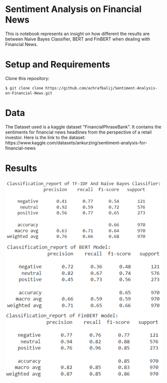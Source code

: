 <h1>Sentiment Analysis on Financial News</h1>
This is notebook represents an insight on how different the results are between Naive Bayes Classifier, BERT and FinBERT when dealing with Financial News.
<h1>Setup and Requirements</h1>
Clone this repository:

```
$ git clone clone https://github.com/achrafbalij/Sentiment-Analysis-on-Financial-News.git
```

<h1>Data</h1>
The Dataset used is a kaggle dataset "FinancialPhraseBank". It contains the sentiments for financial news headlines from the perspective of a retail investor.
Here is the link to the dataset: https://www.kaggle.com/datasets/ankurzing/sentiment-analysis-for-financial-news
<h1>Results</h1>

<img src="results/Classification_report of TF-IDF And Naive Bayes.png">

<img src="results/classification report bert model.png">

<img src="results/classification report finbert model.png">
